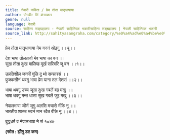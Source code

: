 ```yaml
---
title: नेवारी कविता / प्रेम तोता मातृभाषाया
author: योगवीर सिं कंसाकार
genre: null
language: नेवारी
source: साहित्य सङ्ग्रहालय - नेपाली साहित्यिक भकारीसाहित्य सङ्ग्रहालय | नेपाली साहित्यिक भकारी
source_link: http://sahityasangraha.com/category/%e0%a4%ad%e0%a4%be%e0%a4%b7%e0%a4%be-%e0%a4%ad%e0%a4%be%e0%a4%b7%e0%a5%80-%e0%a4%b8%e0%a4%be%e0%a4%b9%e0%a4%bf%e0%a4%a4%e0%a5%8d%e0%a4%af/%e0%a4%a8%e0%a5%87%e0%a4%b5%e0%a4%be%e0%a4%b0%e0%a5%80-%e0%a4%b0%e0%a4%9a%e0%a4%a8%e0%a4%be/
---
```


प्रेम तोता मातृभाषाया नेम गननं ओइगु ।।धू।।

देश भाषा तोलतावो मेव भाषा का वन ।।  
सुख तोता दुःख मालिम्ह मूर्ख सरिवरि जू वन ।।१।।

उन्नतिशील जनपीं गुलि दु थो सन्सारसं ।।  
फुक्कसीनं थवगु भाषा प्रेम याना तल देशसं ।।२।।

भाषा थवगू उच्च जूसा दुःख गबलें वइ मखु ।।  
भाषा थवगू मन्त धासा सुख गबलें जुइ मखु ।।३।।

नेपालभाषा जीर्ण जूगु अलसि मचासे भींके नू ।।  
भारतीय शास्त्र भवनं मान थ्वैत बीके नू ।।४।।

बुद्धधर्म व नेपालभाषा ने सं १०४७

**(स्रोत : झीँगु डट कम)**
